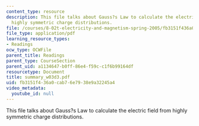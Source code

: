 ```yaml
---
content_type: resource
description: This file talks about Gauss?s Law to calculate the electric field from
  highly symmetric charge distributions.
file: /courses/8-02t-electricity-and-magnetism-spring-2005/fb3151f436a0cab76e7938e9a32245a4_summary_w03d3.pdf
file_type: application/pdf
learning_resource_types:
- Readings
ocw_type: OCWFile
parent_title: Readings
parent_type: CourseSection
parent_uid: a1134647-b0ff-86e4-f59c-c1f6b99164df
resourcetype: Document
title: summary_w03d3.pdf
uid: fb3151f4-36a0-cab7-6e79-38e9a32245a4
video_metadata:
  youtube_id: null
---
```

This file talks about Gauss?s Law to calculate the electric field from highly symmetric charge distributions.

